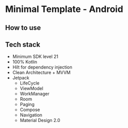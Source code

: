 # Minimal Template - Android 

## How to use

## Tech stack
* Minimum SDK level 21
* 100% Kotlin
* Hilt for dependency injection
* Clean Architecture + MVVM
* Jetpack
  * LifeCycle
  * ViewModel
  * WorkManager
  * Room
  * Paging
  * Compose
  * Navigation
  * Material Design 2.0
